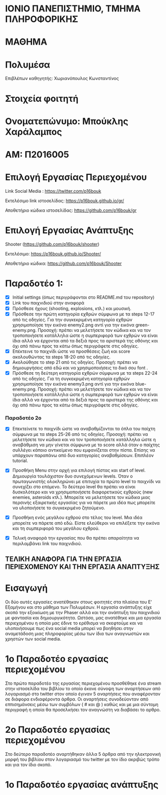 
# ΙΟΝΙΟ ΠΑΝΕΠΙΣΤΗΜΙΟ, ΤΜΗΜΑ ΠΛΗΡΟΦΟΡΙΚΗΣ

 # ΜΑΘΗΜΑ
 # Πολυμέσα

  Επιβλέπων καθηγητής: Χωριανόπουλος Κωνσταντίνος

# Στοιχεία φοιτητή

# Ονοματεπώνυμο: Μπούκλης Χαράλαμπος

# ΑΜ: Π2016005

# Επιλογή Εργασίας Περιεχομένου

Link Social Media : https://twitter.com/p16bouk

Εκτελέσιμο link ιστοσελίδας: https://p16bouk.github.io/gr/

Αποθετήριο κώδικα ιστοσελίδας: https://github.com/p16bouk/gr


# Επιλογή Εργασίας Ανάπτυξης
Shooter (https://github.com/p16bouk/shooter)

Εκτελέσιμο: https://p16bouk.github.io/Shooter/

Αποθετήριο κώδικα: https://github.com/p16bouk/Shooter

# Παραδοτέο 1:

- [x] Initial settings (όπως περιγράφονται στο README.md του repository)
- [x] Link του παιχνιδιού στην αναφορά
- [x] Πρόσθεσε ήχους (shooting, explosions, κτλ.) και μουσική.
- [x] Πρόσθεσε την πρώτη κατηγορία εχθρών σύμφωνα με τα steps 12-17 από τις οδηγίες. Για την συγκεκριμένη κατηγορία εχθρών χρησιμοποίησε την εικόνα enemy2.png αντί για την εικόνα green-enemy.png. Προσοχή: πρέπει να μελετήσετε τον κώδικα και να τον τροποποιήσετε κατάλληλα ώστε η συμπεριφορά των εχθρών να είναι ίδια αλλά να έρχονται από τα δεξιά προς τα αριστερά της οθόνης και όχι από πάνω προς τα κάτω όπως περιγράφετε στις οδηγίες.
- [x] Επέκτεινε το παιχνίδι ώστε να προσθέσεις ζωή και score ακολουθώντας τα steps 18-20 από τις οδηγίες.
- [x] Ακολούθησε το step 21 από τις οδηγίες. Προσοχή: πρέπει να δημιουργήσεις από εδώ και να χρησιμοποιήσεις το δικό σου font .
- [x] Πρόσθεσε τη δεύτερη κατηγορία εχθρών σύμφωνα με τα steps 22-24 από τις οδηγίες. Για τη συγκεκριμένη κατηγορία εχθρών χρησιμοποίησε την εικόνα enemy3.png αντί για την εικόνα blue-enemy.png. Προσοχή: πρέπει να μελετήσετε τον κώδικα και να τον τροποποιήσετε κατάλληλα ώστε η συμπεριφορά των εχθρών να είναι ίδια αλλά να έρχονται από τα δεξιά προς τα αριστερά της οθόνης και όχι από πάνω προς τα κάτω όπως περιγράφετε στις οδηγίες.
### Παραδοτέο 2ο  
- [x] Επεκτείνετε το παιχνίδι ώστε να αναβαθμίζονται τα όπλα του παίχτη σύμφωνα με τα steps 25-26 από τις οδηγίες. Προσοχή: πρέπει να μελετήσετε τον κώδικα και να τον τροποποιήσετε κατάλληλα ώστε η αναβάθμιση να μην γίνεται σύμφωνα με το score αλλά όταν ο παίχτης συλλέγει κάποιο αντικείμενο που εμφανίζεται στην πίστα. Επίσης να υπάρχουν παραπάνω από δυο κατηγορίες αναβαθμίσεων. Επιπλέον tutorial.
- [x] Προσθήκη Μenu στην αρχή για επιλογή πίστας και start of level. Δημιουργία τουλάχιστον δυο συνεχόμενων levels. Όταν ο πρωταγωνιστής ολοκληρώνει με επιτυχία το πρώτο level το παιχνίδι να συνεχίζει στο επόμενο. Το δεύτερο level θα πρέπει να είναι δυσκολότερο και να χρησιμοποιήσετε διαφορετικούς εχθρούς (new enemies, asteroids κτλ.). Μπορείτε να μελετήσετε τον κώδικα μιας περσινής εξαιρετικής εργασίας για να πάρετε μια ιδέα πως μπορείτε να υλοποιήσετε το συγκεκριμένο ζητούμενο.
- [x] Προσθήκη ενός μεγάλου εχθρού στο τέλος του level. Μια ιδέα μπορείτε να πάρετε από εδώ. Είστε ελεύθεροι να επιλέξετε την εικόνα και τη συμπεριφορά του μεγάλου εχθρού.
- [x] Τελική αναφορά την εργασίας που θα πρέπει απαραίτητα να περιλαμβάνει link του παιχνιδιού.  


## ΤΕΛΙΚΗ ΑΝΑΦΟΡΑ ΓΙΑ ΤΗΝ ΕΡΓΑΣΙΑ ΠΕΡΙΕΧΟΜΕΝΟΥ ΚΑΙ ΤΗΝ ΕΡΓΑΣΙΑ ΑΝΑΠΤΥΞΗΣ

# Εισαγωγή

Οι δύο αυτές εργασίες ανατέθηκαν στους φοιτητές στα πλαίσια του Ε' Εξαμήνου και στο μάθημα των Πολυμέσων. Η εργασία ανάπτυξης είχε σκοπό την εξοικίωση με την Phaser αλλά και την ανάπτυξη του παιχνιδιού με φαντασία και δημιουργικότητα. Ωστόσο, μας ανατέθηκε και μια εργασία περιεχομένου η οποία μας έδινε το ερέθισμα να σκεφτούμε και να υλοποιήσουμε πως ένα social media μπορεί να βοηθήσει στην αναμετάδοση μιας πληροφορίας μέσω των ίδια των αναγνωστών και χρηστών των social media. 

# 1ο Παραδοτέο εργασίας περιεχομένου

Στο πρώτο παραδοτέο της εργασίας περιεχομένου προσθέθηκε ένα stream στην ιστοσελίδα του βιβλίου το οποίο έκανε σύνοψη των αναρτήσεων από λογαριασμό στο twitter στον οποίο έγιναν 5 αναρτήσεις που αναφέρονταν σε διάφορα ενδιαφέροντα άρθρα. Οι αναρτήσεις συνοδεύονταν από εππισημάνσεις μέσω των συμβόλων ( # και @ ) καθώς και με μια σύντομη περιγραφή η οποία θα προσελκήσει τον αναγνώστη να διαβάσει το αρθρο.

# 2ο Παραδοτέο εργασίας περιεχομένου

Στο δεύτερο παραδοτέο αναρτήθηκαν άλλα 5 άρθρα από την ηλεκτρονική μορφή του βιβλίου στον λογαριασμό του twitter με τον ίδιο ακριβώς τρόπο και για τον ίδιο σκοπό.

# 1ο Παραδοτέο εργασίας ανάπτυξης
